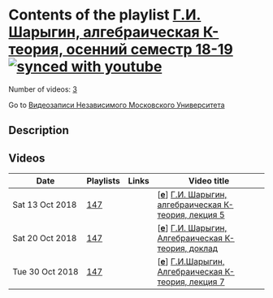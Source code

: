# Contents of the playlist [Г.И. Шарыгин, алгебраическая К-теория, осенний семестр 18-19](https://www.youtube.com/playlist?list=PLp9ABVh6_x4H2yWhpx9mYvkL57rsIVu_J)[![synced with youtube](https://img.shields.io/github/last-commit/mathphysschool/mathphysschool.github.io/autoupdate1?label=synced%20with%20youtube)](#)

Number of videos: [3](#videos)

Go to [Видеозаписи Независимого Московского Университета](../README.md)

## Description



## Videos

|Date|Playlists|Links|Video title|
|---|---|---|---|
| Sat&nbsp;13&nbsp;Oct&nbsp;2018 | [147](../playlists/147 "Г.И. Шарыгин, алгебраическая К-теория, осенний семестр 18-19") |  | [[**e**](https://studio.youtube.com/video/IX5UlEFcinE/edit "Edit")] [Г.И. Шарыгин, алгебраическая К-теория, лекция 5](https://www.youtube.com/watch?v=IX5UlEFcinE&list=PLp9ABVh6_x4H2yWhpx9mYvkL57rsIVu_J "12.10.2018") |
| Sat&nbsp;20&nbsp;Oct&nbsp;2018 | [147](../playlists/147 "Г.И. Шарыгин, алгебраическая К-теория, осенний семестр 18-19") |  | [[**e**](https://studio.youtube.com/video/_Mu0sC-GHIU/edit "Edit")] [Г.И. Шарыгин, Алгебраическая К-теория, доклад](https://www.youtube.com/watch?v=_Mu0sC-GHIU&list=PLp9ABVh6_x4H2yWhpx9mYvkL57rsIVu_J "19.10.2018&#013;доклад Анны Абашевой") |
| Tue&nbsp;30&nbsp;Oct&nbsp;2018 | [147](../playlists/147 "Г.И. Шарыгин, алгебраическая К-теория, осенний семестр 18-19") |  | [[**e**](https://studio.youtube.com/video/XH4bgikuSh0/edit "Edit")] [Г.И.Шарыгин, Алгебраическая К-теория, лекция 7](https://www.youtube.com/watch?v=XH4bgikuSh0&list=PLp9ABVh6_x4H2yWhpx9mYvkL57rsIVu_J "26.10.2018") |
